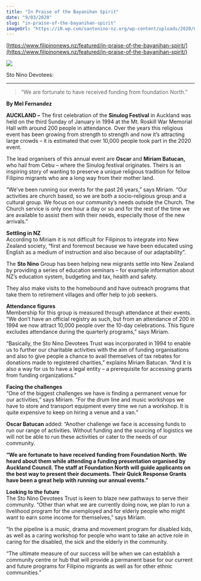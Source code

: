 ```yaml
---
title: "In Praise of the Bayanihan Spirit"
date: "9/03/2020"
slug: "in-praise-of-the-bayanihan-spirit"
imageUrl: "https://i0.wp.com/santonino-nz.org/wp-content/uploads/2020/03/santo-nino-bigger.jpg?resize=552%2C432&ssl=1"
---
```


[https://www.filipinonews.nz/featured/in-praise-of-the-bayanihan-spirit/](https://www.filipinonews.nz/featured/in-praise-of-the-bayanihan-spirit/)

![](https://i0.wp.com/santonino-nz.org/wp-content/uploads/2020/03/santo-nino-bigger.jpg?resize=552%2C432&ssl=1)

Sto Nino Devotees:  

---------------------

> “We are fortunate to have received funding from foundation North.”

**By Mel Fernandez**

**AUCKLAND –** The first celebration of the **Sinulog Festival** in Auckland was held on the third Sunday of January in 1994 at the Mt. Roskill War Memorial Hall with around 200 people in attendance. Over the years this religious event has been growing from strength to strength and now it’s attracting large crowds – it is estimated that over 10,000 people took part in the 2020 event.

The lead organisers of this annual event are **Oscar** and **Miriam Batucan,** who hail from Cebu – where the Sinulog festival originates. Theirs is an inspiring story of wanting to preserve a unique religious tradition for fellow Filipino migrants who are a long way from their mother land.

“We’ve been running our events for the past 26 years,” says Miriam. “Our activities are church based, so we are both a socio-religious group and a cultural group. We focus on our community’s needs outside the Church. The Church service is only one hour a day or so and for the rest of the time we are available to assist them with their needs, especially those of the new arrivals.”  

**Settling in NZ**  
According to Miriam it is not difficult for Filipinos to integrate into New Zealand society, “first and foremost because we have been educated using English as a medium of instruction and also because of our adaptability”.

The **Sto Nino** Group has been helping new migrants settle into New Zealand by providing a series of education seminars – for example information about NZ’s education system, budgeting and tax, health and safety.

They also make visits to the homebound and have outreach programs that take them to retirement villages and offer help to job seekers.

**Attendance figures**  
Membership for this group is measured through attendance at their events. “We don’t have an official registry as such, but from an attendance of 200 in 1994 we now attract 10,000 people over the 10-day celebrations. This figure excludes attendance during the quarterly programs,” says Miriam.  

“Basically, the Sto Nino Devotees Trust was incorporated in 1994 to enable us to further our charitable activities with the aim of funding organisations and also to give people a chance to avail themselves of tax rebates for donations made to registered charities,” explains Miriam Batucan. “And it is also a way for us to have a legal entity – a prerequisite for accessing grants from funding organizations.”

**Facing the challenges**  
“One of the biggest challenges we have is finding a permanent venue for our activities,” says Miriam. “For the drum line and music workshops we have to store and transport equipment every time we run a workshop. It is quite expensive to keep on hiring a venue and a van.”  

**Oscar Batucan** added: “Another challenge we face is accessing funds to run our range of activities. Without funding and the sourcing of logistics we will not be able to run these activities or cater to the needs of our community.  

**“We are fortunate to have received funding from Foundation North. We heard about them while attending a funding presentation organised by Auckland Council. The staff at Foundation North will guide applicants on the best way to present their documents. Their Quick Response Grants have been a great help with running our annual events.”**

**Looking to the future**  
The Sto Nino Devotees Trust is keen to blaze new pathways to serve their community. “Other than what we are currently doing now, we plan to run a livelihood program for the unemployed and for elderly people who might want to earn some income for themselves,” says Miriam.  

“In the pipeline is a music, drama and movement program for disabled kids, as well as a caring workshop for people who want to take an active role in caring for the disabled, the sick and the elderly in the community.  

“The ultimate measure of our success will be when we can establish a community centre or hub that will provide a permanent base for our current and future programs for Filipino migrants as well as for other ethnic communities.”